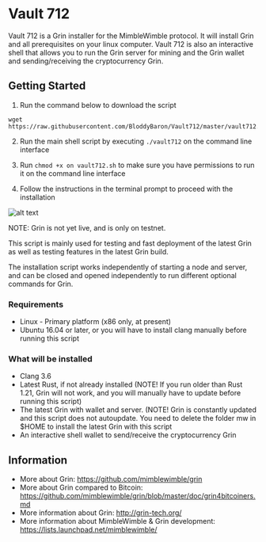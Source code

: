 # Vault 712

Vault 712 is a Grin installer for the MimbleWimble protocol. It will install Grin and all prerequisites on your linux computer. Vault 712 is also an interactive shell that allows you to run the Grin server for mining and the Grin wallet and sending/receiving the cryptocurrency Grin. 

## Getting Started

1) Run the command below to download the script

```
wget https://raw.githubusercontent.com/BloddyBaron/Vault712/master/vault712.sh
```

2) Run the main shell script by executing ```./vault712``` on the command line interface 

3) Run ```chmod +x on vault712.sh``` to make sure you have permissions to run it on the command line interface

4) Follow the instructions in the terminal prompt to proceed with the installation

![alt text](https://user-images.githubusercontent.com/32465294/34165766-18ca3724-e4d5-11e7-9077-427a79e215d2.png)

NOTE: Grin is not yet live, and is only on testnet. 

This script is mainly used for testing and fast deployment of the latest Grin as well as testing features in the latest Grin build. 

The installation script works independently of starting a node and server, and can be closed and opened independently to run different optional commands for Grin. 

### Requirements

* Linux - Primary platform (x86 only, at present)
* Ubuntu 16.04 or later, or you will have to install clang manually before running this script

### What will be installed

- Clang 3.6
- Latest Rust, if not already installed (NOTE! If you run older than Rust 1.21, Grin will not work, and you will manually have to update before running this script)
- The latest Grin with wallet and server. (NOTE! Grin is constantly updated and this script does not autoupdate. You need to delete the folder mw in $HOME to install the latest Grin with this script
- An interactive shell wallet to send/receive the cryptocurrency Grin

## Information

* More about Grin: https://github.com/mimblewimble/grin
* More about Grin compared to Bitcoin: https://github.com/mimblewimble/grin/blob/master/doc/grin4bitcoiners.md
* More information about Grin: http://grin-tech.org/
* More information about MimbleWimble & Grin development: https://lists.launchpad.net/mimblewimble/
